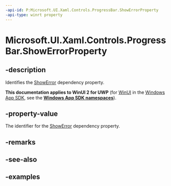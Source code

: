 ```yaml
---
-api-id: P:Microsoft.UI.Xaml.Controls.ProgressBar.ShowErrorProperty
-api-type: winrt property
---
```


# Microsoft.UI.Xaml.Controls.ProgressBar.ShowErrorProperty

<!--
public static Windows.UI.Xaml.DependencyProperty ShowErrorProperty { get; }
-->

## -description

Identifies the [ShowError](progressbar_showerror.md) dependency property.

**This documentation applies to WinUI 2 for UWP** (for [WinUI](/windows/apps/winui/winui3/) in the [Windows App SDK](/windows/apps/windows-app-sdk/), see the **[Windows App SDK namespaces](/windows/windows-app-sdk/api/winrt/)**).

## -property-value

The identifier for the [ShowError](progressbar_showerror.md) dependency property.

## -remarks

## -see-also

## -examples


